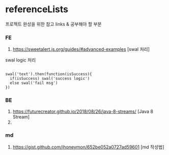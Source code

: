 # referenceLists
프로젝트 완성을 위한 참고 links &amp; 공부해야 할 부분

### FE
1. https://sweetalert.js.org/guides/#advanced-examples [swal 처리]

swal logic 처리
<pre><code>
swal('text').then(function(isSuccess){
  if(isSuccess) swal('success logic')
  else swal('fail msg')
})
</code></pre>
### BE
1. https://futurecreator.github.io/2018/08/26/java-8-streams/ [Java 8 Stream]
2. 

### md
1. https://gist.github.com/ihoneymon/652be052a0727ad59601 [md 작성법]
